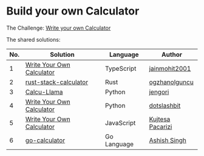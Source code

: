 # Build your own Calculator

The Challenge: [Write your own Calculator](https://codingchallenges.fyi/challenges/challenge-calculator)

The shared solutions:

| No. | Solution | Language | Author |
|-----|----------|----------|--------|
| 1 | [Write Your Own Calculator](https://github.com/jainmohit2001/coding-challenges/blob/master/src/7) | TypeScript | [jainmohit2001](https://github.com/jainmohit2001) |
| 2 | [rust-stack-calculator](https://github.com/ogzhanolguncu/rust-stack-calculator) | Rust | [ogzhanolguncu](https://github.com/ogzhanolguncu) |
| 3 | [Calcu-Llama](https://github.com/jengori/Calcu-Llama) | Python | [jengori](https://github.com/jengori) |
| 4 | [Write Your Own Calculator](https://github.com/dotslashbit/coding-challenges/tree/main/write_your_own_calculator) | Python | [dotslashbit](https://github.com/dotslashbit) |
| 5 | [Write Your Own Calculator](https://github.com/KPaccarizi/Math-Calculator) | JavaScript | [Kujtesa Pacarizi](https://github.com/KPaccarizi) |
| 6 | [go-calculator](https://github.com/siashish/go-calculator) | Go Language | [Ashish Singh](https://github.com/siashish) |
